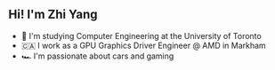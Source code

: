 ## Hi! I'm Zhi Yang
- 🏫 I'm studying Computer Engineering at the University of Toronto
- 🇨🇦 I work as a GPU Graphics Driver Engineer @ AMD in Markham
- 🏎️ I'm passionate about cars and gaming
